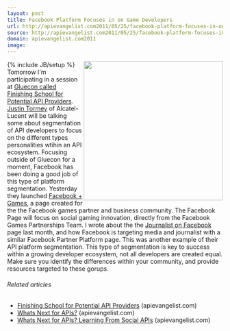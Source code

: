 ```yaml
---
layout: post
title: Facebook Platform Focuses in on Game Developers
url: http://apievangelist.com2011/05/25/facebook-platform-focuses-in-on-game-developers/
source: http://apievangelist.com2011/05/25/facebook-platform-focuses-in-on-game-developers/
domain: apievangelist.com2011
image: 
---
```

{% include JB/setup %}<img src="http://kinlane-productions.s3.amazonaws.com/facebook/Facebook-Games.png"  width="325" align="right" />Tomorrow I'm participating in a session at <a title="Gluecon called Finishing School for Potential API Providers" href="http://gluecon.com/2011/?page_id=16">Gluecon called Finishing School for Potential API Providers</a>.
<a title="Justin Tormey" href="http://twitter.com/!/justintormey">Justin Tormey</a> of Alcatel-Lucent will be talking some about segmentation of API developers to focus on the different types personalities wtihin an API ecosystem.
Focusing outside of Gluecon for a moment, Facebook has been doing a good job of this type of platform segmentation. Yesterday they launched <a title="facebook + Games" href="http://www.facebook.com/fbandgames">Facebook + Games</a>, a page created for the the Facebook games partner and business community. The Facebook Page will focus on social gaming innovation, directly from the Facebook Games Partnerships Team.
I wrote about the the <a title="Journalist on Facebook" href="http://blog.apievangelist.com/2011/04/17/beyond-partners-and-developers-with-your-api/">Journalist on Facebook</a> page last month, and how Facebook is targeting media and journalist with a similar Facebook Partner Platform page. This was another example of their API platform segmentation.
This type of segmentation is key to success within a growing developer ecosystem, not all developers are created equal. Make sure you identify the differences within your community, and provide resources targeted to these gorups.
<h6 class="zemanta-related-title c1">
     Related articles
</h6>
<ul class="zemanta-article-ul">
     <li class="zemanta-article-ul-li">
          <a href="http://blog.apievangelist.com/2011/05/24/finishing-school-for-potential-api-providers/">Finishing School for Potential API Providers</a> (apievangelist.com)
     </li>
     <li class="zemanta-article-ul-li">
          <a href="http://blog.apievangelist.com/2011/05/24/whats-next-for-apis/">Whats Next for APIs?</a> (apievangelist.com)
     </li>
     <li class="zemanta-article-ul-li">
          <a href="http://blog.apievangelist.com/2011/05/24/whats-next-for-apis-learning-from-social-apis/">Whats Next for APIs? Learning From Social APIs</a> (apievangelist.com)
     </li>
</ul>
